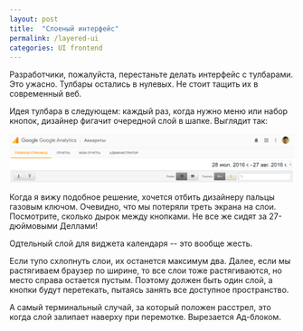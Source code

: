 ```yaml
---
layout: post
title:  "Слоеный интерфейс"
permalink: /layered-ui
categories: UI frontend
---
```


Разработчики, пожалуйста, перестаньте делать интерфейс с тулбарами. Это
ужасно. Тулбары остались в нулевых. Не стоит тащить их в современный веб.

Идея тулбара в следующем: каждый раз, когда нужно меню или набор кнопок,
дизайнер фигачит очередной слой в шапке. Выглядит так:

![layer](/assets/static/layer.png)

Когда я вижу подобное решение, хочется отбить дизайнеру пальцы газовым
ключом. Очевидно, что мы потеряли треть экрана на слои. Посмотрите, сколько
дырок между кнопками. Не все же сидят за 27-дюймовыми Деллами!

Одтельный слой для виджета календаря -- это вообще жесть.

Если тупо схлопнуть слои, их останется максимум два. Далее, если мы растягиваем
браузер по ширине, то все слои тоже растягиваются, но место справа остается
пустым. Поэтому должен быть один слой, а кнопки будут перетекать, пытаясь занять
все доступное пространство.

А самый терминальный случай, за который положен расстрел, это когда слой
залипает наверху при перемотке. Вырезается Ад-блоком.
